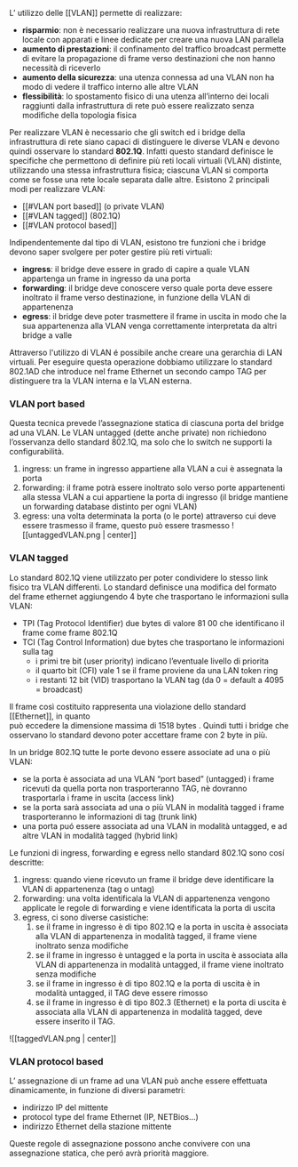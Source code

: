L’ utilizzo delle [[VLAN]] permette di realizzare:
- **risparmio**: non è necessario realizzare una nuova infrastruttura di rete locale con apparati e linee dedicate per creare una nuova LAN parallela
- **aumento di prestazioni**: il confinamento del traffico broadcast permette di evitare la propagazione di frame verso destinazioni che non hanno necessità di riceverlo
- **aumento della sicurezza**: una utenza connessa ad una VLAN non ha modo di vedere il traffico interno alle altre VLAN
- **flessibilità**: lo spostamento fisico di una utenza all’interno dei locali raggiunti dalla infrastruttura di rete può essere realizzato senza modifiche della topologia fisica

Per realizzare VLAN è necessario che gli switch ed i bridge della infrastruttura di  rete siano capaci di distinguere le diverse VLAN e devono quindi osservare lo standard **802.1Q**. Infatti questo standard definisce le specifiche che permettono di definire più reti locali virtuali (VLAN) distinte, utilizzando una stessa infrastruttura fisica; ciascuna VLAN si comporta come se fosse una rete locale separata dalle altre.
Esistono 2 principali modi per realizzare VLAN:
- [[#VLAN port based]] (o private VLAN)  
- [[#VLAN tagged]] (802.1Q)
- [[#VLAN protocol based]]

Indipendentemente dal tipo di VLAN, esistono tre funzioni che i bridge devono saper svolgere per poter gestire più reti virtuali:
- **ingress**: il bridge deve essere in grado di capire a quale VLAN appartenga un frame in ingresso da una porta
- **forwarding**: il bridge deve conoscere verso  quale porta deve essere inoltrato il frame verso destinazione, in funzione della VLAN di appartenenza  
- **egress**: il bridge deve poter trasmettere il frame in uscita in modo che la sua  appartenenza alla VLAN venga correttamente interpretata da altri bridge a valle

Attraverso l'utilizzo di VLAN é possibile anche creare una gerarchia di LAN virtuali. Per eseguire questa operazione dobbiamo utilizzare lo standard 802.1AD che introduce nel frame Ethernet un secondo campo TAG per distinguere tra la VLAN interna e la VLAN esterna.



### VLAN port based
Questa tecnica prevede l’assegnazione statica di ciascuna porta del bridge ad una VLAN. Le VLAN untagged (dette anche private) non richiedono l’osservanza dello standard 802.1Q, ma solo che lo switch ne supporti la configurabilità.
1. ingress: un frame in ingresso appartiene alla VLAN a cui è assegnata la porta
2. forwarding: il frame potrà essere inoltrato solo verso porte appartenenti alla stessa VLAN a cui appartiene la porta di ingresso (il bridge mantiene un forwarding database distinto per ogni VLAN)
3. egress: una volta determinata la porta (o le porte) attraverso cui deve essere trasmesso il frame, questo può essere trasmesso
![[untaggedVLAN.png | center]]



### VLAN tagged
Lo standard 802.1Q viene utilizzato per poter condividere lo stesso link fisico tra VLAN differenti. Lo standard definisce una modifica del formato del frame ethernet aggiungendo 4 byte che trasportano le informazioni sulla VLAN: 
- TPI (Tag Protocol Identifier) due bytes di valore 81 00 che identificano il frame come frame 802.1Q
- TCI (Tag Control Information) due bytes che trasportano le informazioni sulla tag
	- i primi tre bit (user priority) indicano l’eventuale livello di priorita
	- il quarto bit (CFI) vale 1 se il frame proviene da una LAN token ring
	- i restanti 12 bit (VID) trasportano la VLAN tag (da 0 = default a 4095 = broadcast)

Il frame così costituito rappresenta una violazione dello standard [[Ethernet]], in quanto  
può eccedere la dimensione massima di 1518 bytes . Quindi tutti i bridge che osservano lo standard devono poter accettare frame con 2 byte in più.

In un bridge 802.1Q tutte le porte devono essere associate ad una o più VLAN:
- se la porta è associata ad una VLAN “port based” (untagged) i frame ricevuti da quella porta non trasporteranno TAG, nè dovranno trasportarla i frame in uscita (access link)
- se la porta sarà associata ad una o più VLAN in modalità tagged  i frame  trasporteranno le informazioni di tag (trunk link)
- una porta puó essere associata ad una VLAN in modalità untagged, e ad altre VLAN in modalità tagged (hybrid link)

Le funzioni di ingress, forwarding e egress nello standard 802.1Q sono cosí descritte:
1. ingress: quando viene ricevuto un frame il bridge deve identificare la VLAN di appartenenza (tag o untag)
2. forwarding: una volta identificala la VLAN di appartenenza vengono applicate le regole di forwarding e viene identificata la porta di uscita
3. egress, ci sono diverse casistiche:
	1. se il frame in ingresso è di tipo 802.1Q e la porta in uscita è associata alla VLAN di appartenenza in modalità tagged, il frame viene inoltrato senza modifiche  
	2. se il frame in ingresso è untagged e la porta in uscita è  associata alla VLAN di appartenenza in modalità untagged, il frame viene inoltrato senza modifiche 
	3. se il frame in ingresso è di tipo 802.1Q e la porta di uscita è in modalità untagged, il TAG deve essere rimosso  
	4. se il frame in ingresso è di tipo 802.3 (Ethernet) e la porta di uscita è associata alla VLAN di appartenenza in modalità tagged, deve essere inserito il TAG.

![[taggedVLAN.png | center]]



### VLAN protocol based
L’ assegnazione di un frame ad una VLAN può anche essere effettuata dinamicamente, in funzione di diversi parametri:
- indirizzo IP del mittente
- protocol type del frame Ethernet (IP, NETBios...)  
- indirizzo Ethernet della stazione mittente

Queste regole di assegnazione possono anche convivere con una assegnazione statica, che peró avrà priorità maggiore.


